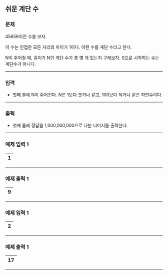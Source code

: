 쉬운 계단 수
-------------
### 문제

45656이란 수를 보자.

이 수는 인접한 모든 자리의 차이가 1이다. 이런 수를 계단 수라고 한다.

N이 주어질 때, 길이가 N인 계단 수가 총 몇 개 있는지 구해보자. 0으로 시작하는 수는 계단수가 아니다.

- - -

### 입력
* 첫째 줄에 N이 주어진다. N은 1보다 크거나 같고, 100보다 작거나 같은 자연수이다.

- - -

### 출력
* 첫째 줄에 정답을 1,000,000,000으로 나눈 나머지를 출력한다.

- - -

### 예제 입력 1
|1|
|:---|

- - -

### 예제 출력 1
|9|
|:---|

- - -

### 예제 입력 1
|2|
|:---|

- - -

### 예제 출력 1
|17|
|:---|

- - -